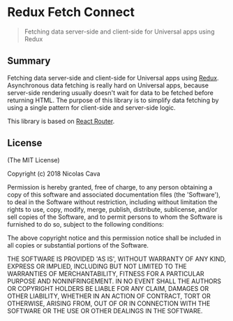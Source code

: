 # Redux Fetch Connect

> Fetching data server-side and client-side for Universal apps using Redux

## Summary

Fetching data server-side and client-side for Universal apps using [Redux](https://github.com/reactjs/redux). Asynchronous data fetching is really hard on Universal apps, because server-side rendering usually doesn't wait for data to be fetched before returning HTML. The purpose of this library is to simplify data fetching by using a single pattern for client-side and server-side logic.

This library is based on [React Router](https://reacttraining.com/react-router).

## License

(The MIT License)

Copyright (c) 2018 Nicolas Cava

Permission is hereby granted, free of charge, to any person obtaining a copy of this software and associated documentation files (the 'Software'), to deal in the Software without restriction, including without limitation the rights to use, copy, modify, merge, publish, distribute, sublicense, and/or sell copies of the Software, and to permit persons to whom the Software is furnished to do so, subject to the following conditions:

The above copyright notice and this permission notice shall be included in all copies or substantial portions of the Software.

THE SOFTWARE IS PROVIDED 'AS IS', WITHOUT WARRANTY OF ANY KIND, EXPRESS OR IMPLIED, INCLUDING BUT NOT LIMITED TO THE WARRANTIES OF MERCHANTABILITY, FITNESS FOR A PARTICULAR PURPOSE AND NONINFRINGEMENT. IN NO EVENT SHALL THE AUTHORS OR COPYRIGHT HOLDERS BE LIABLE FOR ANY CLAIM, DAMAGES OR OTHER LIABILITY, WHETHER IN AN ACTION OF CONTRACT, TORT OR OTHERWISE, ARISING FROM, OUT OF OR IN CONNECTION WITH THE SOFTWARE OR THE USE OR OTHER DEALINGS IN THE SOFTWARE.
